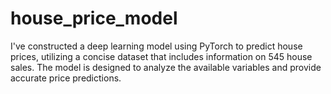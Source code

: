 # house_price_model

I've constructed a deep learning model using PyTorch to predict house prices, utilizing a concise dataset that includes information on 545 house sales. The model is designed to analyze the available variables and provide accurate price predictions.
